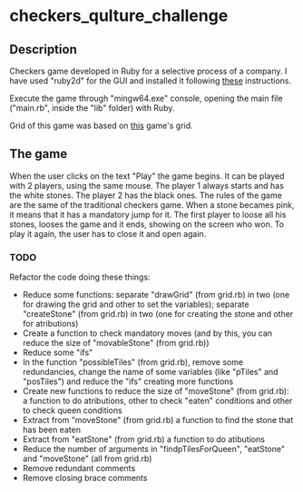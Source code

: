 # checkers_qulture_challenge

## Description

Checkers game developed in Ruby for a selective process of a company. 
I have used "ruby2d" for the GUI and installed it following [these](http://www.ruby2d.com/learn/windows/) instructions.

Execute the game through "mingw64.exe" console, opening the main file ("main.rb", inside the "lib" folder) with Ruby.

Grid of this game was based on [this](https://github.com/acouprie/linky) game's grid.

## The game

When the user clicks on the text "Play" the game begins. It can be played with 2 players, using the same mouse. The player 1 always starts and has the white stones. The player 2 has the black ones.
The rules of the game are the same of the traditional checkers game.
When a stone becames pink, it means that it has a mandatory jump for it.
The first player to loose all his stones, looses the game and it ends, showing on the screen who won. To play it again, the user has to close it and open again.

### TODO
Refactor the code doing these things:
- Reduce some functions: separate "drawGrid" (from grid.rb) in two (one for drawing the grid and other to set the variables); separate "createStone" (from grid.rb) in two (one for creating the stone and other for atributions)
- Create a function to check mandatory moves (and by this, you can reduce the size of "movableStone" (from grid.rb))
- Reduce some "ifs"
- In the function "possibleTiles" (from grid.rb), remove some redundancies, change the name of some variables (like "pTiles" and "posTiles") and reduce the "ifs" creating more functions
- Create new functions to reduce the size of "moveStone" (from grid.rb): a function to do atributions, other to check "eaten" conditions and other to check queen conditions
- Extract from "moveStone" (from grid.rb) a function to find the stone that has been eaten
- Extract from "eatStone" (from grid.rb) a function to do atibutions
- Reduce the number of arguments in "findpTilesForQueen", "eatStone" and "moveStone" (all from grid.rb)
- Remove redundant comments
- Remove closing brace comments
